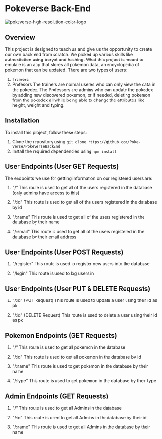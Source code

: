 # Pokeverse Back-End
![pokeverse-high-resolution-color-logo](https://user-images.githubusercontent.com/80741556/222516797-c0cdca29-3bb2-4ac9-a103-478f7285f918.png)


## Overview

This project is designed to teach us and give us the opportunity to create our own back end from scratch. We picked up various skills like authentiction using bcrypt and hashing. 
What this project is meant to emulate is an app that stores all pokemon data, an encyclopedia of pokemon that can be updated. There are two types of users:
1. Trainers
2. Profesors
The trainers are normal useres who can only view the data in the pokedex.
The Professors are admins who can update the pokedex by adding new discovered pokemon, or if needed, deleting pokemon from the pokedex all while being able to change the attributes like height, weight and typing.


## Installation

To install this project, follow these steps:

1. Clone the repository using `git clone https://github.com/Poke-Verse/PokeVerseBackEnd`
2. Install the required dependencies using `npm install`

## User Endpoints (User GET Requests)

The endpoints we use for getting information on our registered users are:

1. "/"
This route is used to get all of the users registered in the database (only admins have access to this)

2. "/:id"
This route is used to get all of the users registered in the database by id

3. "/:name"
This route is used to get all of the users registered in the database by their name

4. "/:email"
This route is used to get all of the users registered in the database by their email address

## User Endpoints (User POST Requests)

1. "/register"
This route is used to register new users into the database

2. "/login"
This route is used to log users in

## User Endpoints (User PUT & DELETE Requests)

1. "/:id" (PUT Request)
This route is used to update a user using their id as pk

2. "/:id" (DELETE Request)
This route is used to delete a user using their id as pk

## Pokemon Endpoints (GET Requests)

1. "/"
This route is used to get all pokemon in the database

2. "/:id"
This route is used to get all pokemon in the database by id

3. "/:name"
This route is used to get pokemon in the database by their name

4. "/:type"
This route is used to get pokemon in the database by their type

## Admin Endpoints (GET Requests)

1. "/"
This route is used to get all Admins in the database

2. "/:id"
This route is used to get all Admins in thr database by their id

3. "/:name"
This route is used to get all Admins in the database by their name





